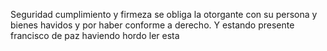 Seguridad cumplimiento y firmeza se obliga la otorgante con su persona y bienes havidos y por haber conforme a derecho. Y estando presente francisco de paz haviendo hordo ler esta